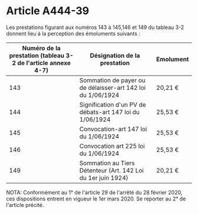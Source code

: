 # Article A444-39

Les prestations figurant aux numéros 143 à 145,146 et 149 du tableau 3-2 donnent lieu à la perception des émoluments suivants :

| Numéro de la prestation (tableau 3-2 de l'article annexe 4-7) | Désignation de la prestation | Emolument |
| --- | --- | --- |
|  143 |  Sommation de payer ou de délaisser-art 142 loi du 1/06/1924 |  20,21 € |
|  144 |  Signification d'un PV de débats-art 147 loi du 1/06/1924 |  25,53 € |
|  145 |  Convocation-art 147 loi du 1/06/1924 |  25,53 € |
|  146 |  Convocation art 225 loi du 1/06/1924 |  25,53 € |
|  149 |  Sommation au Tiers Détenteur (Art. 142 Loi du 1er juin 1924) |  20,21 € |

NOTA:
Conformément au 1° de l'article 29 de l'arrêté du 28 février 2020, ces dispositions entrent en vigueur le 1er mars 2020. Se reporter au 2° de l'article précité.
